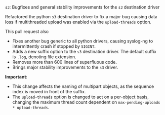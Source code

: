 `s3`: Bugfixes and general stability improvements for the `s3` destination driver

Refactored the python `s3` destination driver to fix a major bug causing data loss if multithreaded upload was 
enabled via the `upload-threads` option.

This pull request also
* Fixes another bug generic to all python drivers, causing syslog-ng to intermittently crash if stopped by `SIGINT`.
* Adds a new suffix option to the `s3` destination driver. The default suffix is `.log`, denoting file extension.
* Removes more than 600 lines of superfluous code.
* Brings major stability improvements to the `s3` driver.

**Important:**
* This change affects the naming of multipart objects, as the sequence index is moved in front of the suffix.
* The `upload-threads` option is changed to act on a per-object basis, changing the maximum thread count 
dependent on `max-pending-uploads * upload-threads`. 
